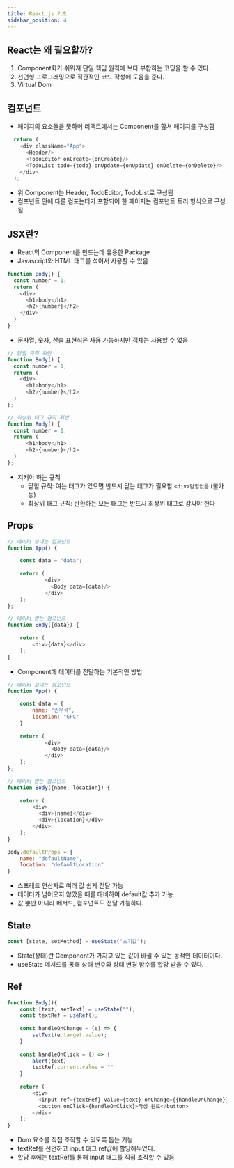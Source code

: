 ```yaml
---
title: React.js 기초
sidebar_position: 4
---
```

## React는 왜 필요할까?
1. Component화가 쉬워져 단일 책임 원칙에 보다 부합하는 코딩을 할 수 있다.
2. 선언형 프로그래밍으로 직관적인 코드 작성에 도움을 준다.
3. Virtual Dom


## 컴포넌트
- 페이지의 요소들을 뜻하며 리액트에서는 Component를 합쳐 페이지를 구성함
```javascript
  return (
    <div className="App">
      <Header/>
      <TodoEditor onCreate={onCreate}/>
      <TodoList todo={todo} onUpdate={onUpdate} onDelete={onDelete}/>
    </div>
  );
```
- 위 Component는 Header, TodoEditor, TodoList로 구성됨
- 컴포넌트 안에 다른 컴포는터가 포함되어 한 페이지는 컴포넌트 트리 형식으로 구성됨


## JSX란?
- React의 Component를 만드는데 유용한 Package
- Javascript와 HTML 태그를 섞어서 사용할 수 있음
```javascript
function Body() {
  const number = 1;
  return (
    <div>
      <h1>body</h1>
      <h2>{number}</h2>
    </div>
  )
}
```
- 문자열, 숫자, 산술 표현식은 사용 가능하지만 객체는 사용할 수 없음
```javascript
// 닫힘 규칙 위반
function Body() {
  const number = 1;
  return (
    <div>
      <h1>body</h1>
      <h2>{number}</h2>
  )
};
```
```javascript
// 최상위 태그 규칙 위반
function Body() {
  const number = 1;
  return (
      <h1>body</h1>
      <h2>{number}</h2>
  )
};
```
- 지켜야 하는 규칙
  - 닫힘 규칙: 여는 태그가 있으면 반드시 닫는 태그가 필요함 `<div>닫힘없음` (불가능)
  - 최상위 태그 규칙: 반환하는 모든 태그는 반드시 최상위 태그로 감싸야 한다

## Props
```javascript
// 데이터 보내는 컴포넌트
function App() {

    const data = "data";
    
    return (
            <div>
              <Body data={data}/>
            </div>
    );
};

// 데이터 받는 컴포넌트
function Body({data}) {
    
    return (
        <div>{data}</div>
    );
}
```
- Component에 데이터를 전달하는 기본적인 방법

```javascript
// 데이터 보내는 컴포넌트
function App() {

    const data = {
        name: "권우석",
        location: "GFC"
    }
    
    return (
            <div>
              <Body data={data}/>
            </div>
    );
};

// 데이터 받는 컴포넌트
function Body({name, location}) {
    
    return (
        <div>
          <div>{name}</div>
          <div>{location}</div>
        </div>
    );
}

Body.defaultProps = {
    name: "defaultName",
    location: "defaultLocation"
}
```
- 스프레드 연산자로 여러 값 쉽게 전달 가능
- 데이터가 넘어오지 않았을 때를 대비하여 default값 추가 가능
- 값 뿐만 아니라 메서드, 컴포넌트도 전달 가능하다.


## State
```javascript
const [state, setMethod] = useState("초기값");
```
- State(상태)란 Component가 가지고 있는 값이 바뀔 수 있는 동적인 데이터이다.
- useState 메서드를 통해 상태 변수와 상태 변경 함수를 할당 받을 수 있다.


## Ref
```javascript
function Body(){
    const [text, setText] = useState("");
    const textRef = useRef();
    
    const handleOnChange = (e) => {
        setText(e.target.value);
    }
    
    const handleOnClick = () => {
        alert(text)
        textRef.current.value = ""
    }
    
    return (
        <div>
          <input ref={textRef} value={text} onChange={{handleOnChange}} />
          <button onClick={handleOnClick}>작성 완료</button>
        </div>
    );
}
```
- Dom 요소를 직접 조작할 수 있도록 돕는 기능
- textRef를 선언하고 input 태그 ref값에 할당해두었다.
- 할당 후에는 textRef를 통해 input 태그를 직접 조작할 수 있음